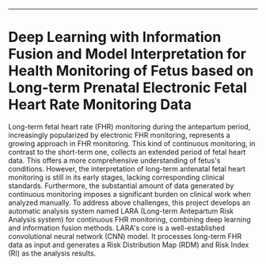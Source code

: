 -----
# Deep Learning with Information Fusion and Model Interpretation for Health Monitoring of Fetus based on Long-term Prenatal Electronic Fetal Heart Rate Monitoring Data

Long-term fetal heart rate (FHR) monitoring during the antepartum period, increasingly popularized by electronic FHR monitoring, represents a growing approach in FHR monitoring. This kind of continuous monitoring, in contrast to the short-term one, collects an extended period of fetal heart data. This offers a more comprehensive understanding of fetus's conditions. However, the interpretation of long-term antenatal fetal heart monitoring is still in its early stages, lacking corresponding clinical standards. Furthermore, the substantial amount of data generated by continuous monitoring imposes a significant burden on clinical work when analyzed manually. 
To address above challenges, this project develops an automatic analysis system named LARA (Long-term Antepartum Risk Analysis system) for continuous FHR monitoring, combining deep learning and information fusion methods. LARA's core is a well-established convolutional neural network (CNN) model. It processes long-term FHR data as input and generates a Risk Distribution Map (RDM) and Risk Index (RI) as the analysis results.
